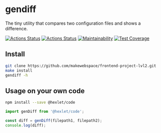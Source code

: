 # gendiff
The tiny utility that compares two configuration files and shows a difference.

[![Actions Status](https://github.com/makewebspace/frontend-project-lvl2/workflows/hexlet-check/badge.svg)](https://github.com/makewebspace/frontend-project-lvl2/actions)
[![Actions Status](https://github.com/makewebspace/frontend-project-lvl2/workflows/Node%20CI/badge.svg)](https://github.com/makewebspace/frontend-project-lvl2/actions)
[![Maintainability](https://api.codeclimate.com/v1/badges/bdb1000233387957e991/maintainability)](https://codeclimate.com/github/makewebspace/frontend-project-lvl2/maintainability)
[![Test Coverage](https://api.codeclimate.com/v1/badges/bdb1000233387957e991/test_coverage)](https://codeclimate.com/github/makewebspace/frontend-project-lvl2/test_coverage)

## Install
```bash
git clone https://github.com/makewebspace/frontend-project-lvl2.git
make install
gendiff -h
```

## Usage on your own code
```bash
npm install --save @hexlet/code
```

```javascript
import genDiff from '@hexlet/code';

const diff = genDiff(filepath1, filepath2);
console.log(diff);
```